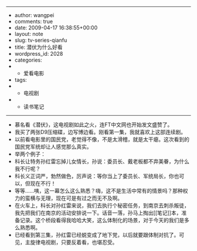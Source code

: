 - ---
- author: wangpei
- comments: true
- date: 2009-04-17 16:38:55+00:00
- layout: note
- slug: tv-series-qianfu
- title: 潜伏为什么好看
- wordpress_id: 2028
- categories:
- - 爱看电影
- tags:
- - 电视剧
- - 读书笔记
- ---
- 慕名看《潜伏》，这电视剧如此之火，连FT中文网也开始发文盛赞了。
- 我买了两张D9压缩碟，边写博边看。刚看第一集，我就喜欢上这部连续剧。
- 以前看电影里的国民党，老觉得不像，不是太滑稽，就是太干瘪。这次看到的国民党军统却让人感觉那么真实。
- 举两个例子：
- 科长让特务孙红雷忘掉儿女情长，孙说：委员长、戴老板都不弃美眷，为什么我不行呢？
- 科长义正词严，勃然做色，厉声说：等你当上了委员长、军统局长，你也可以，但现在不行！
- 等等……咦，这一幕怎么这么熟悉？嗨，这不是生活中常有的情景吗？那种权力的蛮横与无理，现在可是有过之而无不及啊。
- 在火车上，科长对孙红雷来说，我们去执行个秘密任务，到南京去刺杀叛徒，我先把我们在南京的活动安排说一下。话音一落，孙马上掏出[[笔记]]本，准备记录。这个桥段看得我哈哈大笑，这么体制化的场景，对于今天的我们是多么熟悉啊。
- 已经看到第三集，孙红雷已经蜕变成了地下党，以后就要跟体制对抗了。可见，主旋律电视剧，只要反着看，也堪忍受。
